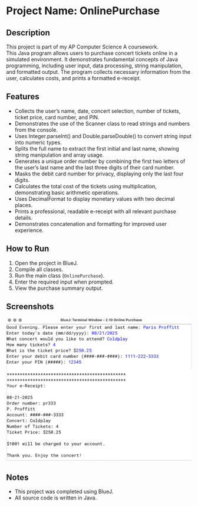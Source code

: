 # Project Name: OnlinePurchase

## Description
This project is part of my AP Computer Science A coursework.  
This Java program allows users to purchase concert tickets online in a simulated environment. It demonstrates fundamental concepts of Java programming, including user input, data processing, string manipulation, and formatted output. The program collects necessary information from the user, calculates costs, and prints a formatted e-receipt.

## Features
- Collects the user’s name, date, concert selection, number of tickets, ticket price, card number, and PIN.
- Demonstrates the use of the Scanner class to read strings and numbers from the console.
- Uses Integer.parseInt() and Double.parseDouble() to convert string input into numeric types.
- Splits the full name to extract the first initial and last name, showing string manipulation and array usage.
- Generates a unique order number by combining the first two letters of the user’s last name and the last three digits of their card number.
- Masks the debit card number for privacy, displaying only the last four digits.
- Calculates the total cost of the tickets using multiplication, demonstrating basic arithmetic operations.
- Uses DecimalFormat to display monetary values with two decimal places.
- Prints a professional, readable e-receipt with all relevant purchase details.
- Demonstrates concatenation and formatting for improved user experience.

## How to Run
1. Open the project in BlueJ.
2. Compile all classes.
3. Run the main class (`OnlinePurchase`).
4. Enter the required input when prompted.
5. View the purchase summary output.

## Screenshots
![ConcertTickets Screenshot 1](ConcertTicketsSS1.png)
![ConcertTickets Screenshot 2](ConcertTicketsSS2.png)

## Notes
- This project was completed using BlueJ.
- All source code is written in Java.

